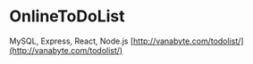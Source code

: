 # OnlineToDoList
MySQL, Express, React, Node.js
[http://vanabyte.com/todolist/](http://vanabyte.com/todolist/)
